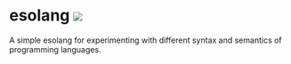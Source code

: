 # esolang ![](https://github.com/alexcnsf/esolang/workflows/tests/badge.svg)

A simple esolang for experimenting with different syntax and semantics of programming languages.

